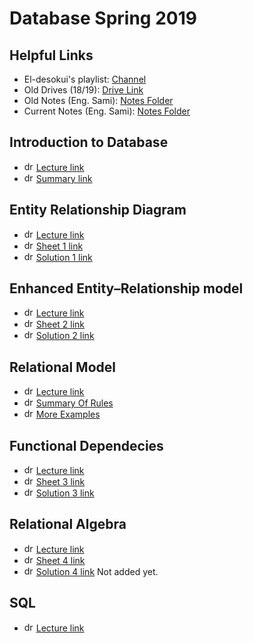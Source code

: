# Database Spring 2019

## Helpful Links
* El-desokui's playlist: [Channel](https://www.youtube.com/playlist?list=PL37D52B7714788190)
* Old Drives (18/19): [Drive Link](https://drive.google.com/open?id=15CMbB8Kh6q1RVNTBh6vw2eH8-3iqYE4A)
* Old Notes (Eng. Sami): [Notes Folder](https://drive.google.com/open?id=102Rifcpk2EDOoRtsUg_1cDwhjZ-Bkq9M)
* Current Notes (Eng. Sami): [Notes Folder](https://drive.google.com/open?id=1cibrWA4wn_1u5mnCSaMFmN6Hbplpwaic)

## Introduction to Database
* <img src="https://pngimage.net/wp-content/uploads/2018/06/logo-lecture-png-7.png" alt="drawing"  width="15" height="15"/> [Lecture link](https://drive.google.com/open?id=1DNPfYl3IZcOzyVI4uyWiUnYgjdEI2fQqe07d9TtwMGQ)
* <img src="https://pngimage.net/wp-content/uploads/2018/06/logo-lecture-png-6.png" alt="drawing"  width="15" height="15"/> [Summary link](https://drive.google.com/open?id=17gKRCKuozIGW2T9HdU5kyvP53PYw_xHb)

## Entity Relationship Diagram
* <img src="https://pngimage.net/wp-content/uploads/2018/06/logo-lecture-png-7.png" alt="drawing"  width="15" height="15"/> [Lecture link](https://drive.google.com/open?id=1SOK-ms6EB2Xjgx9oQtsxrkKOrGnTG09oguma24qmnZM)
* <img src="https://pngimage.net/wp-content/uploads/2018/06/logo-lecture-png-6.png" alt="drawing"  width="15" height="15"/> [Sheet 1 link](https://drive.google.com/open?id=1C_AYJMvTcNkildDWvhdNvCKjM2UESQ7g)
* <img src="https://pngimage.net/wp-content/uploads/2018/06/logo-lecture-png-8.png" alt="drawing"  width="15" height="15"/> [Solution 1 link](https://drive.google.com/open?id=1YTyTl4vsbGyHSK3ZpksOxkSqRggPPiFl)


## Enhanced Entity–Relationship model
* <img src="https://pngimage.net/wp-content/uploads/2018/06/logo-lecture-png-7.png" alt="drawing"  width="15" height="15"/> [Lecture link](https://drive.google.com/open?id=1eF31bSck8PUhOwDh2c1w9F2hudKgKRqufWmx_82moWs)
* <img src="https://pngimage.net/wp-content/uploads/2018/06/logo-lecture-png-6.png" alt="drawing"  width="15" height="15"/> [Sheet 2 link](https://drive.google.com/open?id=1qzhJGAcl8M4yO9CCwQ_5BHS6DxKArvvH)
* <img src="https://pngimage.net/wp-content/uploads/2018/06/logo-lecture-png-8.png" alt="drawing"  width="15" height="15"/> [Solution 2 link](https://drive.google.com/open?id=1Y7WwLjs5K_zYK4O9-tC44TOKz8EXo9n_)

## Relational Model
* <img src="https://pngimage.net/wp-content/uploads/2018/06/logo-lecture-png-7.png" alt="drawing"  width="15" height="15"/> [Lecture link](https://drive.google.com/open?id=1mN_Rhzx1U1f67Gz6u_9IOJStWWwsoSjxqKrF8sUY6k4)
* <img src="https://pngimage.net/wp-content/uploads/2018/06/logo-lecture-png-6.png" alt="drawing"  width="15" height="15"/> [Summary Of Rules](https://drive.google.com/open?id=1rypfLLr0qvUxAz7hV6KRiGW0R9q4vN21)
* <img src="https://pngimage.net/wp-content/uploads/2018/06/logo-lecture-png-8.png" alt="drawing"  width="15" height="15"/> [More Examples](https://lbsitbytes2010.wordpress.com/category/mapping-er-to-realtional/page/2/)

## Functional Dependecies
* <img src="https://pngimage.net/wp-content/uploads/2018/06/logo-lecture-png-7.png" alt="drawing"  width="15" height="15"/> [Lecture link](https://drive.google.com/open?id=1ShmhluLhSBmYUc6teQVu1Ql-4SD1Mb8OnhndWOOfv4w)
* <img src="https://pngimage.net/wp-content/uploads/2018/06/logo-lecture-png-6.png" alt="drawing"  width="15" height="15"/> [Sheet 3 link](https://drive.google.com/open?id=12EEe9DMWRakBK4yG9dr6j296QHdGli3i)
* <img src="https://pngimage.net/wp-content/uploads/2018/06/logo-lecture-png-8.png" alt="drawing"  width="15" height="15"/> [Solution 3 link](https://drive.google.com/open?id=1C733i8ahJ6r4GolgJrC9EG-4dsT-SoX9)

## Relational Algebra
* <img src="https://pngimage.net/wp-content/uploads/2018/06/logo-lecture-png-7.png" alt="drawing"  width="15" height="15"/> [Lecture link](https://drive.google.com/open?id=1_WzQs25xBoER3nhB189dZhyJ954hIYqXnAPa2UAXpAQ)
* <img src="https://pngimage.net/wp-content/uploads/2018/06/logo-lecture-png-6.png" alt="drawing"  width="15" height="15"/> [Sheet 4 link](https://drive.google.com/open?id=16rCLrq4Y55ZQ3JgoODB8uQ4lwC0qcnun)
* <img src="https://pngimage.net/wp-content/uploads/2018/06/logo-lecture-png-8.png" alt="drawing"  width="15" height="15"/> [Solution 4 link](https://github.com/Hassan-Elseoudy/Database-Spring-2019-) Not added yet.

## SQL
* <img src="https://pngimage.net/wp-content/uploads/2018/06/logo-lecture-png-7.png" alt="drawing"  width="15" height="15"/> [Lecture link](https://drive.google.com/open?id=1PIgurtTTcW5Zfrx6w515kzuIXIVP4myKLlXVf1mRiG0)










